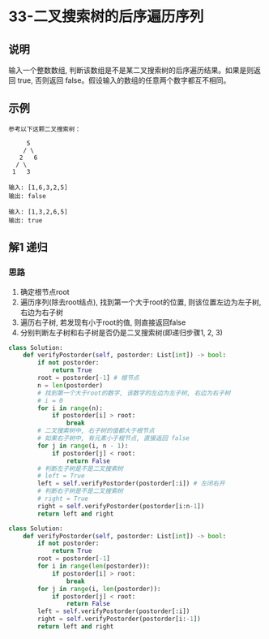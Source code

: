 # 33-二叉搜索树的后序遍历序列

## 说明
输入一个整数数组, 判断该数组是不是某二叉搜索树的后序遍历结果。如果是则返回 true, 否则返回 false。假设输入的数组的任意两个数字都互不相同。

## 示例
```
参考以下这颗二叉搜索树：

     5
    / \
   2   6
  / \
 1   3

输入: [1,6,3,2,5]
输出: false

输入: [1,3,2,6,5]
输出: true
```

## 解1 递归

### 思路
1. 确定根节点root
2. 遍历序列(除去root结点), 找到第一个大于root的位置, 则该位置左边为左子树, 右边为右子树
3. 遍历右子树, 若发现有小于root的值, 则直接返回false
4. 分别判断左子树和右子树是否仍是二叉搜索树(即递归步骤1, 2, 3)

```python
class Solution:
    def verifyPostorder(self, postorder: List[int]) -> bool:
        if not postorder:
            return True
        root = postorder[-1] # 根节点
        n = len(postorder)
        # 找到第一个大于root的数字, 该数字的左边为左子树, 右边为右子树
        # i = 0
        for i in range(n):
            if postorder[i] > root:
                break
        # 二叉搜索树中, 右子树的值都大于根节点
        # 如果右子树中, 有元素小于根节点, 直接返回 false
        for j in range(i, n - 1):
            if postorder[j] < root:
                return False
        # 判断左子树是不是二叉搜索树
        # left = True
        left = self.verifyPostorder(postorder[:i]) # 左闭右开
        # 判断右子树是不是二叉搜索树
        # right = True
        right = self.verifyPostorder(postorder[i:n-1])
        return left and right
```

```python
class Solution:
    def verifyPostorder(self, postorder: List[int]) -> bool:
        if not postorder:
            return True
        root = postorder[-1]
        for i in range(len(postorder)):
            if postorder[i] > root:
                break
        for j in range(i, len(postorder)):
            if postorder[j] < root:
                return False
        left = self.verifyPostorder(postorder[:i])
        right = self.verifyPostorder(postorder[i:-1])
        return left and right
```
